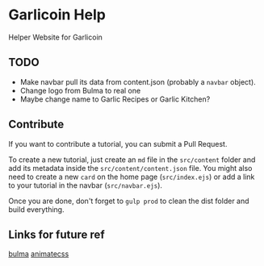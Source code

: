 # Garlicoin Help
Helper Website for Garlicoin

## TODO
- Make navbar pull its data from content.json (probably a `navbar` object).
- Change logo from Bulma to real one
- Maybe change name to Garlic Recipes or Garlic Kitchen?

## Contribute
If you want to contribute a tutorial, you can submit a Pull Request.  

To create a new tutorial, just create an `md` file in the `src/content` folder and add its metadata inside the `src/content/content.json` file.
You might also need to create a new `card` on the home page (`src/index.ejs`) or add a link to your tutorial in the navbar (`src/navbar.ejs`).  

Once you are done, don't forget to `gulp prod` to clean the dist folder and build everything.

## Links for future ref
[bulma](https://bulma.io/)
[animatecss](https://daneden.github.io/animate.css/)
